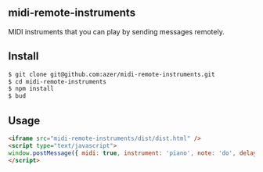 ## midi-remote-instruments

MIDI instruments that you can play by sending messages remotely.

## Install

```bash
$ git clone git@github.com:azer/midi-remote-instruments.git
$ cd midi-remote-instruments
$ npm install
$ bud
```

## Usage

```html
<iframe src="midi-remote-instruments/dist/dist.html" />
<script type="text/javascript">
window.postMessage({ midi: true, instrument: 'piano', note: 'do', delay: 0.5, octave: 3 })
</script>
```

